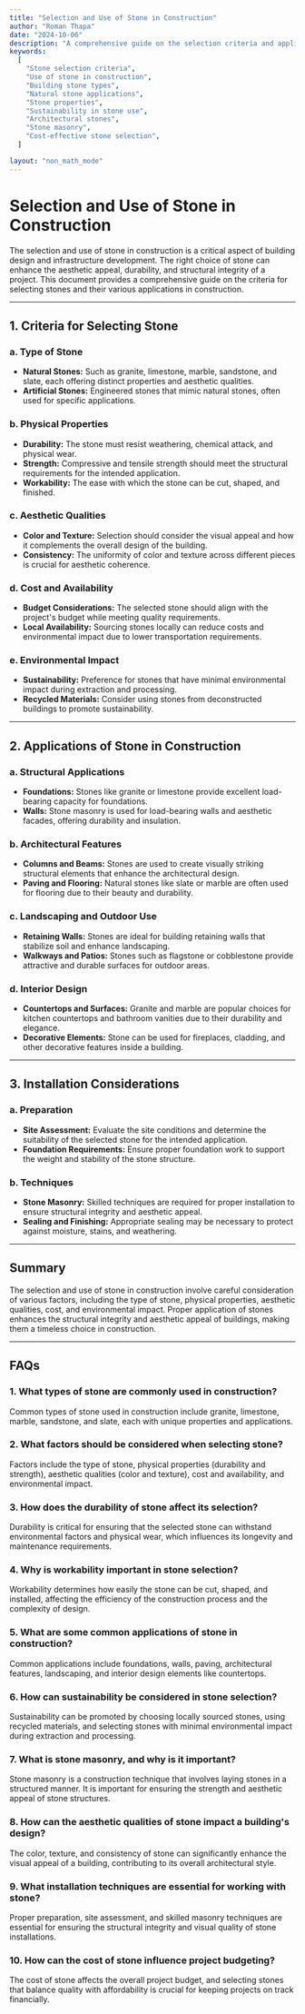 ```yaml
---
title: "Selection and Use of Stone in Construction"
author: "Roman Thapa"
date: "2024-10-06"
description: "A comprehensive guide on the selection criteria and application of stones in construction."
keywords:
  [
    "Stone selection criteria",
    "Use of stone in construction",
    "Building stone types",
    "Natural stone applications",
    "Stone properties",
    "Sustainability in stone use",
    "Architectural stones",
    "Stone masonry",
    "Cost-effective stone selection",
  ]

layout: "non_math_mode"
---
```


# Selection and Use of Stone in Construction

The selection and use of stone in construction is a critical aspect of building design and infrastructure development. The right choice of stone can enhance the aesthetic appeal, durability, and structural integrity of a project. This document provides a comprehensive guide on the criteria for selecting stones and their various applications in construction.

---

## 1. Criteria for Selecting Stone

### a. Type of Stone

- **Natural Stones:** Such as granite, limestone, marble, sandstone, and slate, each offering distinct properties and aesthetic qualities.
- **Artificial Stones:** Engineered stones that mimic natural stones, often used for specific applications.

### b. Physical Properties

- **Durability:** The stone must resist weathering, chemical attack, and physical wear.
- **Strength:** Compressive and tensile strength should meet the structural requirements for the intended application.
- **Workability:** The ease with which the stone can be cut, shaped, and finished.

### c. Aesthetic Qualities

- **Color and Texture:** Selection should consider the visual appeal and how it complements the overall design of the building.
- **Consistency:** The uniformity of color and texture across different pieces is crucial for aesthetic coherence.

### d. Cost and Availability

- **Budget Considerations:** The selected stone should align with the project's budget while meeting quality requirements.
- **Local Availability:** Sourcing stones locally can reduce costs and environmental impact due to lower transportation requirements.

### e. Environmental Impact

- **Sustainability:** Preference for stones that have minimal environmental impact during extraction and processing.
- **Recycled Materials:** Consider using stones from deconstructed buildings to promote sustainability.

---

## 2. Applications of Stone in Construction

### a. Structural Applications

- **Foundations:** Stones like granite or limestone provide excellent load-bearing capacity for foundations.
- **Walls:** Stone masonry is used for load-bearing walls and aesthetic facades, offering durability and insulation.

### b. Architectural Features

- **Columns and Beams:** Stones are used to create visually striking structural elements that enhance the architectural design.
- **Paving and Flooring:** Natural stones like slate or marble are often used for flooring due to their beauty and durability.

### c. Landscaping and Outdoor Use

- **Retaining Walls:** Stones are ideal for building retaining walls that stabilize soil and enhance landscaping.
- **Walkways and Patios:** Stones such as flagstone or cobblestone provide attractive and durable surfaces for outdoor areas.

### d. Interior Design

- **Countertops and Surfaces:** Granite and marble are popular choices for kitchen countertops and bathroom vanities due to their durability and elegance.
- **Decorative Elements:** Stone can be used for fireplaces, cladding, and other decorative features inside a building.

---

## 3. Installation Considerations

### a. Preparation

- **Site Assessment:** Evaluate the site conditions and determine the suitability of the selected stone for the intended application.
- **Foundation Requirements:** Ensure proper foundation work to support the weight and stability of the stone structure.

### b. Techniques

- **Stone Masonry:** Skilled techniques are required for proper installation to ensure structural integrity and aesthetic appeal.
- **Sealing and Finishing:** Appropriate sealing may be necessary to protect against moisture, stains, and weathering.

---

## Summary

The selection and use of stone in construction involve careful consideration of various factors, including the type of stone, physical properties, aesthetic qualities, cost, and environmental impact. Proper application of stones enhances the structural integrity and aesthetic appeal of buildings, making them a timeless choice in construction.

---

## FAQs

### 1. What types of stone are commonly used in construction?

Common types of stone used in construction include granite, limestone, marble, sandstone, and slate, each with unique properties and applications.

### 2. What factors should be considered when selecting stone?

Factors include the type of stone, physical properties (durability and strength), aesthetic qualities (color and texture), cost and availability, and environmental impact.

### 3. How does the durability of stone affect its selection?

Durability is critical for ensuring that the selected stone can withstand environmental factors and physical wear, which influences its longevity and maintenance requirements.

### 4. Why is workability important in stone selection?

Workability determines how easily the stone can be cut, shaped, and installed, affecting the efficiency of the construction process and the complexity of design.

### 5. What are some common applications of stone in construction?

Common applications include foundations, walls, paving, architectural features, landscaping, and interior design elements like countertops.

### 6. How can sustainability be considered in stone selection?

Sustainability can be promoted by choosing locally sourced stones, using recycled materials, and selecting stones with minimal environmental impact during extraction and processing.

### 7. What is stone masonry, and why is it important?

Stone masonry is a construction technique that involves laying stones in a structured manner. It is important for ensuring the strength and aesthetic appeal of stone structures.

### 8. How can the aesthetic qualities of stone impact a building's design?

The color, texture, and consistency of stone can significantly enhance the visual appeal of a building, contributing to its overall architectural style.

### 9. What installation techniques are essential for working with stone?

Proper preparation, site assessment, and skilled masonry techniques are essential for ensuring the structural integrity and visual quality of stone installations.

### 10. How can the cost of stone influence project budgeting?

The cost of stone affects the overall project budget, and selecting stones that balance quality with affordability is crucial for keeping projects on track financially.
